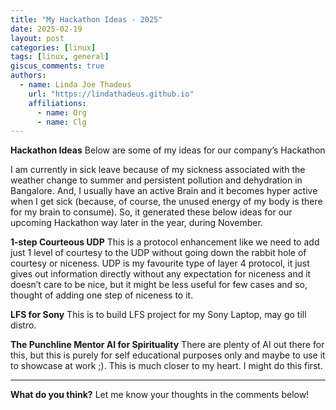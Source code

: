 ```yaml
---
title: "My Hackathon Ideas - 2025"
date: 2025-02-19
layout: post
categories: [linux]
tags: [linux, general]
giscus_comments: true
authors:
  - name: Linda Joe Thadeus
    url: "https://lindathadeus.github.io"
    affiliations:
      - name: Org
      - name: Clg
---
```

**Hackathon Ideas**
Below are some of my ideas for our company’s Hackathon

I am currently in sick leave because of my sickness associated with the weather change to summer and persistent pollution and dehydration in Bangalore. And, I usually have an active Brain and it becomes hyper active when I get sick (because, of course, the unused energy of my body is there for my brain to consume). So, it generated these below ideas for our upcoming Hackathon way later in the year, during November.

**1-step Courteous UDP**
This is a protocol enhancement like we need to add just 1 level of courtesy to the UDP without going down the rabbit hole of courtesy or niceness. UDP is my favourite type of layer 4 protocol, it just gives out information directly without any expectation for niceness and it doesn’t care to be nice, but it might be less useful for few cases and so, thought of adding one step of niceness to it.

**LFS for Sony**
This is to build LFS project for my Sony Laptop, may go till distro.

**The Punchline Mentor AI for Spirituality**
There are plenty of AI out there for this, but this is purely for self educational purposes only and maybe to use it to showcase at work ;). This is much closer to my heart. I might do this first.

---

**What do you think?** Let me know your thoughts in the comments below!